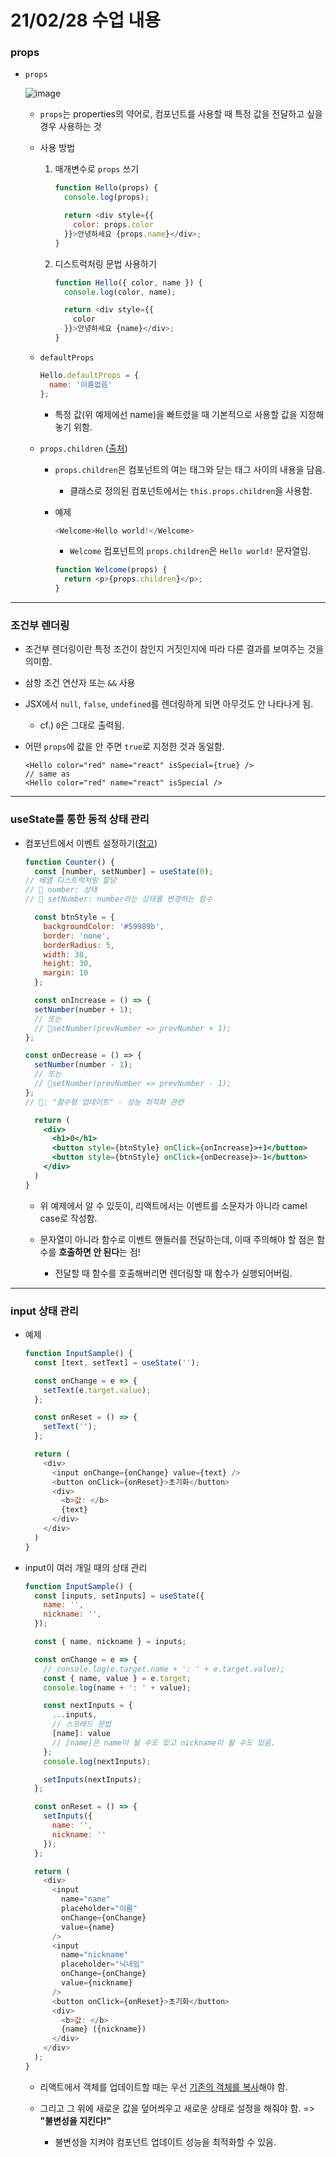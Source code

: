 # 21/02/28 수업 내용
### props

- `props`

  ![image](https://user-images.githubusercontent.com/54733637/109410972-f7631380-79e1-11eb-90e8-05b6068a7225.png)


  - `props`는 properties의 약어로, 컴포넌트를 사용할 때 특정 값을 전달하고 싶을 경우 사용하는 것

  - 사용 방법

    1. 매개변수로 `props` 쓰기

        ```js
        function Hello(props) {
          console.log(props);

          return <div style={{
            color: props.color
          }}>안녕하세요 {props.name}</div>;
        }
        ```

    2. 디스트럭처링 문법 사용하기

        ```js
        function Hello({ color, name }) {
          console.log(color, name);

          return <div style={{
            color
          }}>안녕하세요 {name}</div>;
        }
        ```

  - `defaultProps`

    ```js
    Hello.defaultProps = {
      name: '이름없음'
    };
    ```

    - 특정 값(위 예제에선 name)을 빠트렸을 때 기본적으로 사용할 값을 지정해놓기 위함.

  - `props.children` ([출처](https://ko.reactjs.org/docs/glossary.html#propschildren))

    - `props.children`은 컴포넌트의 여는 태그와 닫는 태그 사이의 내용을 담음.

      - 클래스로 정의된 컴포넌트에서는 `this.props.children`을 사용함.

    - 예제

      ```js
      <Welcome>Hello world!</Welcome>
      ```

      - `Welcome` 컴포넌트의 `props.children`은 `Hello world!` 문자열임.

      ```js
      function Welcome(props) {
        return <p>{props.children}</p>;
      }
      ```

___
### 조건부 렌더링

- 조건부 렌더링이란 특정 조건이 참인지 거짓인지에 따라 다른 결과를 보여주는 것을 의미함.

- 삼항 조건 연산자 또는 `&&` 사용

- JSX에서 `null`, `false`, `undefined`를 렌더링하게 되면 아무것도 안 나타나게 됨.

  - cf.) `0`은 그대로 출력됨.

- 어떤 `props`에 값을 안 주면 `true`로 지정한 것과 동일함.

  ```
  <Hello color="red" name="react" isSpecial={true} />
  // same as
  <Hello color="red" name="react" isSpecial />
  ```

___
### useState를 통한 동적 상태 관리

- 컴포넌트에서 이벤트 설정하기([참고](https://ko.reactjs.org/docs/handling-events.html))

  ```jsx
  function Counter() {
    const [number, setNumber] = useState(0);
  // 배열 디스트럭처링 할당
  // 💜 number: 상태
  // 💜 setNumber: number라는 상태를 변경하는 함수

    const btnStyle = {
      backgroundColor: '#59989b',
      border: 'none',
      borderRadius: 5,
      width: 38,
      height: 30,
      margin: 10
    };

    const onIncrease = () => {
    setNumber(number + 1);
    // 또는
    // 💛setNumber(prevNumber => prevNumber + 1);
  };

  const onDecrease = () => {
    setNumber(number - 1);
    // 또는
    // 💛setNumber(prevNumber => prevNumber - 1);
  };
  // 💛: "함수형 업데이트" - 성능 최적화 관련

    return (
      <div>
        <h1>0</h1>
        <button style={btnStyle} onClick={onIncrease}>+1</button>
        <button style={btnStyle} onClick={onDecrease}>-1</button>
      </div>
    )
  }
  ```

  - 위 예제에서 알 수 있듯이, 리액트에서는 이벤트를 소문자가 아니라 camel case로 작성함.

  - 문자열이 아니라 함수로 이벤트 핸들러를 전달하는데, 이때 주의해야 할 점은 함수를 <b>호출하면 안 된다</b>는 점!

    - 전달할 때 함수를 호출해버리면 렌더링할 때 함수가 실행되어버림.

___
### input 상태 관리

- 예제

  ```js
  function InputSample() {
    const [text, setText] = useState('');

    const onChange = e => {
      setText(e.target.value);
    };

    const onReset = () => {
      setText('');
    };

    return (
      <div>
        <input onChange={onChange} value={text} />
        <button onClick={onReset}>초기화</button>
        <div>
          <b>값: </b>
          {text}
        </div>
      </div>
    )
  }
  ```

- input이 여러 개일 때의 상태 관리

  ```js
  function InputSample() {
    const [inputs, setInputs] = useState({
      name: '',
      nickname: '',
    });

    const { name, nickname } = inputs;

    const onChange = e => {
      // console.log(e.target.name + ': ' + e.target.value);
      const { name, value } = e.target;
      console.log(name + ': ' + value);

      const nextInputs = {
        ...inputs,
        // 스프레드 문법
        [name]: value
        // [name]은 name이 될 수도 있고 nickname이 될 수도 있음.
      };
      console.log(nextInputs);

      setInputs(nextInputs);
    };

    const onReset = () => {
      setInputs({
        name: '',
        nickname: ''
      });
    };

    return (
      <div>
        <input
          name="name"
          placeholder="이름"
          onChange={onChange}
          value={name}
        />
        <input
          name="nickname"
          placeholder="닉네임"
          onChange={onChange}
          value={nickname}
        />
        <button onClick={onReset}>초기화</button>
        <div>
          <b>값: </b>
          {name} ({nickname})
        </div>
      </div>
    );
  }
  ```

  - 리액트에서 객체를 업데이트할 때는 우선 <u>기존의 객체를 복사</u>해야 함.

  - 그리고 그 위에 새로운 값을 덮어씌우고 새로운 상태로 설정을 해줘야 함. => <b>"불변성을 지킨다!"</b>

    - 불변성을 지켜야 컴포넌트 업데이트 성능을 최적화할 수 있음.
